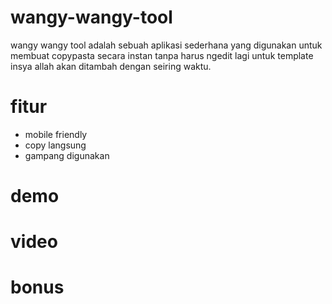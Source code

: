 # wangy-wangy-tool

wangy wangy tool adalah sebuah aplikasi sederhana yang digunakan untuk membuat copypasta secara instan tanpa harus ngedit lagi untuk template insya allah akan ditambah dengan seiring waktu.

# fitur 
- mobile friendly
- copy langsung
- gampang digunakan

# demo


# video


# bonus
